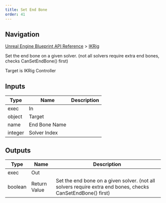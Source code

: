```yaml
---
title: Set End Bone
order: 41
---
```

## Navigation

[Unreal Engine Blueprint API Reference](https://dev.epicgames.com/documentation/en-us/unreal-engine/BlueprintAPI) > [IKRig](https://dev.epicgames.com/documentation/en-us/unreal-engine/BlueprintAPI/IKRig)

Set the end bone on a given solver. (not all solvers require extra end bones, checks CanSetEndBone() first)

Target is IKRig Controller

## Inputs

| Type | Name | Description |
| --- | --- | --- |
| exec | In |  |
| object | Target |  |
| name | End Bone Name |  |
| integer | Solver Index |  |

## Outputs

| Type | Name | Description |
| --- | --- | --- |
| exec | Out |  |
| boolean | Return Value | Set the end bone on a given solver. (not all solvers require extra end bones, checks CanSetEndBone() first) |
